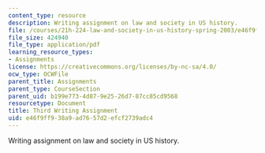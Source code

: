 ```yaml
---
content_type: resource
description: Writing assignment on law and society in US history.
file: /courses/21h-224-law-and-society-in-us-history-spring-2003/e46f9ff938a9ad7657d2efcf2739adc4_lawandsocthiagnment403.pdf
file_size: 424940
file_type: application/pdf
learning_resource_types:
- Assignments
license: https://creativecommons.org/licenses/by-nc-sa/4.0/
ocw_type: OCWFile
parent_title: Assignments
parent_type: CourseSection
parent_uid: b199e773-4d87-9e25-26d7-87cc85cd9568
resourcetype: Document
title: Third Writing Assignment
uid: e46f9ff9-38a9-ad76-57d2-efcf2739adc4
---
```

Writing assignment on law and society in US history.